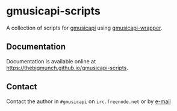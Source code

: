 gmusicapi-scripts
=================

A collection of scripts for [gmusicapi](https://github.com/simon-weber/gmusicapi) using [gmusicapi-wrapper](https://github.com/thebigmunch/gmusicapi-wrapper).


## Documentation

Documentation is available online at <https://thebigmunch.github.io/gmusicapi-scripts>.


## Contact

Contact the author in ``#gmusicapi`` on ``irc.freenode.net`` or by [e-mail](mailto:mail@thebigmunch.me)
